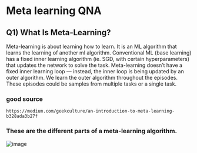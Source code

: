 # Meta learning QNA

## Q1) What Is Meta-Learning?
Meta-learning is about learning how to learn. It is an ML algorithm that learns the learning of another ml algorithm.
Conventional ML (base learning) has a fixed inner learning algorithm (ie. SGD, with certain hyperparameters) that updates the network to solve the task. 
Meta-learning doesn’t have a fixed inner learning loop — instead, the inner loop is being updated by an outer algorithm.
We learn the outer algorithm throughout the episodes. These episodes could be samples from multiple tasks or a single task.

### good source
```
https://medium.com/geekculture/an-introduction-to-meta-learning-b328ada3b27f
```
### These are the different parts of a meta-learning algorithm.
![image](https://github.com/vandit98/deep-learning-algorithm/assets/91458535/bfe93b05-eada-46cb-9f7b-a1c3de833687)
